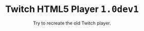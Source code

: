 <h1 align="center">Twitch HTML5 Player <kbd>1.0dev1</kbd></h1>
<div font-size="24px" align="center">Try to recreate the old Twitch player.</div>
